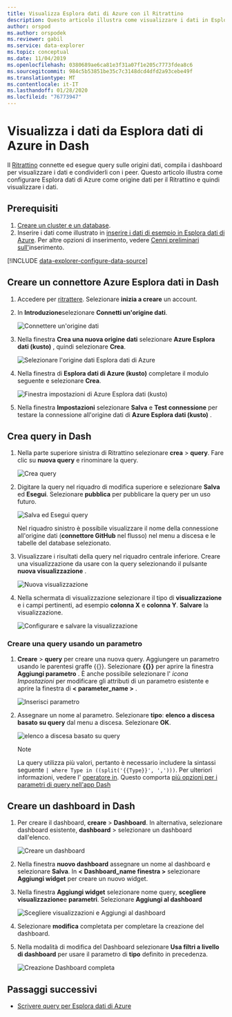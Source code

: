 ```yaml
---
title: Visualizza Esplora dati di Azure con il Ritrattino
description: Questo articolo illustra come visualizzare i dati in Esplora dati di Azure con il connettore nativo Dash.
author: orspod
ms.author: orspodek
ms.reviewer: gabil
ms.service: data-explorer
ms.topic: conceptual
ms.date: 11/04/2019
ms.openlocfilehash: 0380689ae6ca81e3f31a07f1e205c7773fdea8c6
ms.sourcegitcommit: 984c5b53851be35c7c3148dcd4dfd2a93cebe49f
ms.translationtype: MT
ms.contentlocale: it-IT
ms.lasthandoff: 01/28/2020
ms.locfileid: "76773947"
---
```

# <a name="visualize-data-from-azure-data-explorer-in-redash"></a>Visualizza i dati da Esplora dati di Azure in Dash

Il [Ritrattino](https://redash.io/) connette ed esegue query sulle origini dati, compila i dashboard per visualizzare i dati e condividerli con i peer. Questo articolo illustra come configurare Esplora dati di Azure come origine dati per il Ritrattino e quindi visualizzare i dati.

## <a name="prerequisites"></a>Prerequisiti

1. [Creare un cluster e un database](create-cluster-database-portal.md).
1. Inserire i dati come illustrato in [inserire i dati di esempio in Esplora dati di Azure](ingest-sample-data.md). Per altre opzioni di inserimento, vedere [Cenni preliminari sull'](ingest-data-overview.md)inserimento.

[!INCLUDE [data-explorer-configure-data-source](../../includes/data-explorer-configure-data-source.md)]

## <a name="create-azure-data-explorer-connector-in-redash"></a>Creare un connettore Azure Esplora dati in Dash 

1. Accedere per [ritrattere](https://www.redash.io/). Selezionare **inizia a creare** un account.
1. In **Introduzione**selezionare **Connetti un'origine dati**.

    ![Connettere un'origine dati](media/redash/connect-data-source.png)

1. Nella finestra **Crea una nuova origine dati** selezionare **Azure Esplora dati (kusto)** , quindi selezionare **Crea**. 

    ![Selezionare l'origine dati Esplora dati di Azure](media/redash/select-adx-data-source.png)

1. Nella finestra di **Esplora dati di Azure (kusto)** completare il modulo seguente e selezionare **Crea**.

    ![Finestra impostazioni di Azure Esplora dati (kusto)](media/redash/adx-settings-window.png)

1. Nella finestra **Impostazioni** selezionare **Salva** e **Test connessione** per testare la connessione all'origine dati di **Azure Esplora dati (kusto)** .

## <a name="create-queries-in-redash"></a>Crea query in Dash

1. Nella parte superiore sinistra di Ritrattino selezionare **crea** > **query**. Fare clic su **nuova query** e rinominare la query.

    ![Crea query](media/redash/create-query.png)

1. Digitare la query nel riquadro di modifica superiore e selezionare **Salva** ed **Esegui**. Selezionare **pubblica** per pubblicare la query per un uso futuro.

    ![Salva ed Esegui query](media/redash/save-and-execute-query.png)

    Nel riquadro sinistro è possibile visualizzare il nome della connessione all'origine dati (**connettore GitHub** nel flusso) nel menu a discesa e le tabelle del database selezionato. 

1. Visualizzare i risultati della query nel riquadro centrale inferiore. Creare una visualizzazione da usare con la query selezionando il pulsante **nuova visualizzazione** .

    ![Nuova visualizzazione](media/redash/new-visualization.png)

1. Nella schermata di visualizzazione selezionare il tipo di **visualizzazione** e i campi pertinenti, ad esempio **colonna X** e **colonna Y**. **Salvare** la visualizzazione.

    ![Configurare e salvare la visualizzazione](media/redash/configure-visualization.png)

### <a name="create-a-query-using-a-parameter"></a>Creare una query usando un parametro

1. **Creare** > **query** per creare una nuova query. Aggiungere un parametro usando le parentesi graffe {{}}. Selezionare **{{}}** per aprire la finestra **Aggiungi parametro** . È anche possibile selezionare l' *icona Impostazioni* per modificare gli attributi di un parametro esistente e aprire la finestra di **< parameter_name >** . 

    ![Inserisci parametro](media/redash/insert-parameter.png)

1. Assegnare un nome al parametro. Selezionare **tipo**: **elenco a discesa basato su query** dal menu a discesa. Selezionare **OK**.

    ![elenco a discesa basato su query](media/redash/query-based-dropdown-list.png)

    > [!NOTE]
    > La query utilizza più valori, pertanto è necessario includere la sintassi seguente `| where Type in ((split('{{Type}}', ',')))`. Per ulteriori informazioni, vedere l' [operatore in](/azure/kusto/query/inoperator). Questo comporta [più opzioni per i parametri di query nell'app Dash](https://redash.io/help/user-guide/querying/query-parameters#Serialized-Multi-Select-Query-Parametersredash.io)

## <a name="create-a-dashboard-in-redash"></a>Creare un dashboard in Dash

1. Per creare il dashboard, **creare** > **Dashboard**. In alternativa, selezionare dashboard esistente, **dashboard** > selezionare un dashboard dall'elenco.

    ![Creare un dashboard](media/redash/create-dashboard.png)

1. Nella finestra **nuovo dashboard** assegnare un nome al dashboard e selezionare **Salva**. In **< Dashboard_name finestra >** selezionare **Aggiungi widget** per creare un nuovo widget. 

1. Nella finestra **Aggiungi widget** selezionare nome query, **scegliere visualizzazione**e **parametri**. Selezionare **Aggiungi al dashboard**

   ![Scegliere visualizzazioni e Aggiungi al dashboard](media/redash/add-widget-window.png)

1. Selezionare **modifica** completata per completare la creazione del dashboard.

1.  Nella modalità di modifica del Dashboard selezionare **Usa filtri a livello di dashboard** per usare il parametro di **tipo** definito in precedenza.

    ![Creazione Dashboard completa](media/redash/complete-dashboard.png)

## <a name="next-steps"></a>Passaggi successivi

* [Scrivere query per Esplora dati di Azure](write-queries.md)


